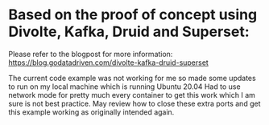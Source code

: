 # Based on the proof of concept using Divolte, Kafka, Druid and Superset:
Please refer to the blogpost for more information: https://blog.godatadriven.com/divolte-kafka-druid-superset

The current code example was not working for me so made some updates to run on my local machine which is running Ubuntu 20.04
Had to use network mode for pretty much every container to get this work which I am sure is not best practice.
May review how to close these extra ports and get this example working as originally intended again.

